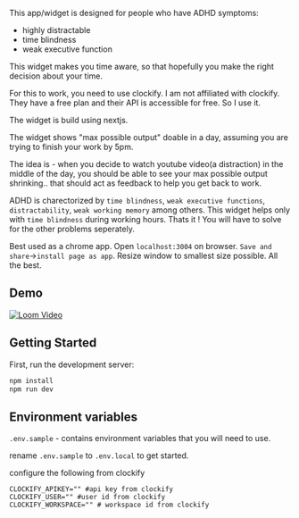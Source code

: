 This app/widget is designed for people who have ADHD symptoms: 
- highly distractable
- time blindness
- weak executive function

This widget makes you time aware, so that hopefully you make the right decision about your time. 

For this to work, you need to use clockify. I am not affiliated with clockify. They have a free plan and their API is accessible for free. So I use it. 

The widget is build using nextjs. 

The widget shows "max possible output" doable in a day, assuming you are trying to finish your work by 5pm. 

The idea is - when you decide to watch youtube video(a distraction) in the middle of the day, you should be able to see your max possible output shrinking.. that should act as feedback to help you get back to work. 

ADHD is charectorized by `time blindness`, `weak executive functions`, `distractability`, `weak working memory` among others. This widget helps only with `time blindness` during working hours. Thats it ! You will have to solve for the other problems seperately. 

Best used as a chrome app. Open `localhost:3004` on browser. `Save and share`->`install page as app`. Resize window to smallest size possible. All the best. 

## Demo

[![Loom Video](https://cdn.loom.com/sessions/thumbnails/519e4a0c1b1f4916aa1e5013b939fd87-6726577a5fbce6e3-full-play.gif)](https://www.loom.com/share/519e4a0c1b1f4916aa1e5013b939fd87)

## Getting Started

First, run the development server:

```bash {"id":"01J4V6QAQZC005W3RCZWYPYA4E"}
npm install
npm run dev
```

## Environment variables

`.env.sample` - contains environment variables that you will need to use. 

rename `.env.sample` to `.env.local` to get started. 

configure the following from clockify
```
CLOCKIFY_APIKEY="" #api key from clockify
CLOCKIFY_USER="" #user id from clockify
CLOCKIFY_WORKSPACE="" # workspace id from clockify
```
